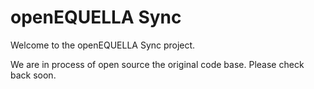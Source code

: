 # openEQUELLA Sync
Welcome to the openEQUELLA Sync project.

We are in process of open source the original code base.  Please check back soon. 
